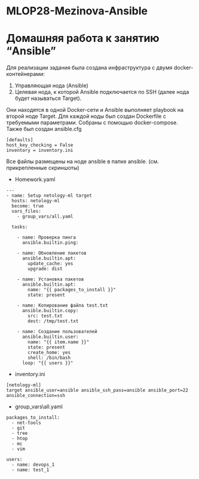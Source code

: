 # MLOP28-Mezinova-Ansible
# Домашняя работа к занятию “Ansible”

Для реализации задания была создана инфраструктура с двумя docker-контейнерами:
1. Управляющая нода (Ansible)
2. Целевая нода, к которой Ansible подключается по SSH (далее нода будет называться Target).
   
Они находятся в одной Docker-сети и Ansible выполняет playbook на второй ноде Target. Для каждой ноды был создан Dockerfile с требуемыми параметрами. Собраны с помощью docker-compose.
Также был создан ansible.cfg 
````
[defaults]
host_key_checking = False
inventory = inventory.ini
````

Все файлы размещены на ноде ansible в папке ansible.
(см. прикрепленные скриншоты)

* Homework.yaml
````
---
- name: Setup netology-ml target
  hosts: netology-ml
  become: true
  vars_files:
    - group_vars/all.yaml

  tasks:

    - name: Проверка пинга
      ansible.builtin.ping:

    - name: Обновление пакетов
      ansible.builtin.apt:
        update_cache: yes
        upgrade: dist

    - name: Установка пакетов
      ansible.builtin.apt:
        name: "{{ packages_to_install }}"
        state: present

    - name: Копирование файла test.txt
      ansible.builtin.copy:
        src: test.txt
        dest: /tmp/test.txt

    - name: Создание пользователей
      ansible.builtin.user:
        name: "{{ item.name }}"
        state: present
        create_home: yes
        shell: /bin/bash
      loop: "{{ users }}"
````

* inventory.ini
````
[netology-ml]
target ansible_user=ansible ansible_ssh_pass=ansible ansible_port=22 ansible_connection=ssh
````
* group_vars\all.yaml
````
packages_to_install:
  - net-tools
  - git
  - tree
  - htop
  - mc
  - vim

users:
  - name: devops_1
  - name: test_1
````


